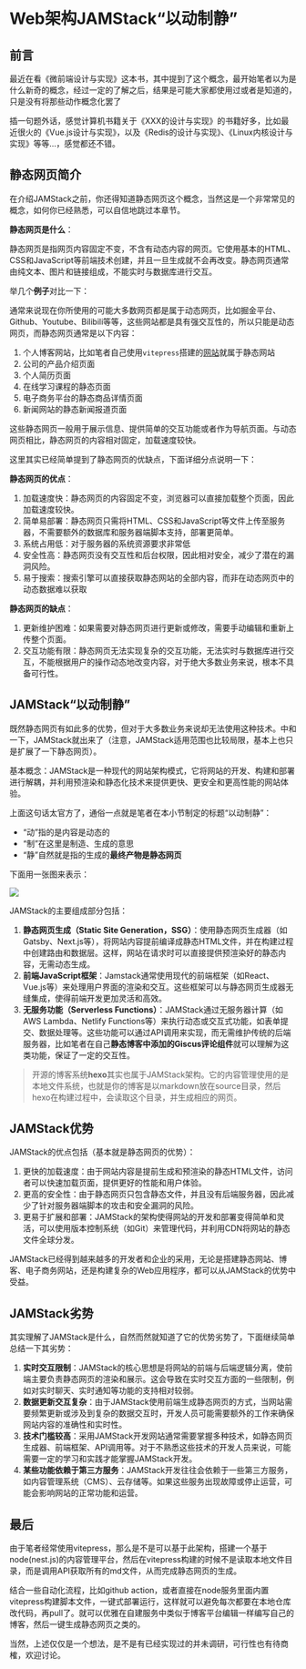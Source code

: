 # Web架构JAMStack“以动制静”

## 前言

最近在看《微前端设计与实现》这本书，其中提到了这个概念，最开始笔者以为是什么新奇的概念，经过一定的了解之后，结果是可能大家都使用过或者是知道的，只是没有将那些动作概念化罢了

插一句题外话，感觉计算机书籍关于《XXX的设计与实现》的书籍好多，比如最近很火的《Vue.js设计与实现》，以及《Redis的设计与实现》、《Linux内核设计与实现》等等...，感觉都还不错。

## 静态网页简介

在介绍JAMStack之前，你还得知道静态网页这个概念，当然这是一个非常常见的概念，如何你已经熟悉，可以自信地跳过本章节。

**静态网页是什么**：

静态网页是指网页内容固定不变，不含有动态内容的网页。它使用基本的HTML、CSS和JavaScript等前端技术创建，并且一旦生成就不会再改变。静态网页通常由纯文本、图片和链接组成，不能实时与数据库进行交互。

举几个**例子**对比一下：

通常来说现在你所使用的可能大多数网页都是属于动态网页，比如掘金平台、Github、Youtube、Bilibili等等，这些网站都是具有强交互性的，所以只能是动态网页，而静态网页通常是以下内容：

1. 个人博客网站，比如笔者自己使用`vitepress`搭建的[网站](https://justin3go.com)就属于静态网站
2. 公司的产品介绍页面
3. 个人简历页面
4. 在线学习课程的静态页面
5. 电子商务平台的静态商品详情页面
6. 新闻网站的静态新闻报道页面

这些静态网页一般用于展示信息、提供简单的交互功能或者作为导航页面。与动态网页相比，静态网页的内容相对固定，加载速度较快。

这里其实已经简单提到了静态网页的优缺点，下面详细分点说明一下：

**静态网页的优点**：

1. 加载速度快：静态网页的内容固定不变，浏览器可以直接加载整个页面，因此加载速度较快。
2. 简单易部署：静态网页只需将HTML、CSS和JavaScript等文件上传至服务器，不需要额外的数据库和服务器端脚本支持，部署更简单。
3. 系统占用低：对于服务器的系统资源要求非常低
4. 安全性高：静态网页没有交互性和后台权限，因此相对安全，减少了潜在的漏洞风险。
5. 易于搜索：搜索引擎可以直接获取静态网站的全部内容，而非在动态网页中的动态数据难以获取

**静态网页的缺点**：

1. 更新维护困难：如果需要对静态网页进行更新或修改，需要手动编辑和重新上传整个页面。
2. 交互功能有限：静态网页无法实现复杂的交互功能，无法实时与数据库进行交互，不能根据用户的操作动态地改变内容，对于绝大多数业务来说，根本不具备可行性。
## JAMStack“以动制静”

既然静态网页有如此多的优势，但对于大多数业务来说却无法使用这种技术。中和一下，JAMStack就出来了（注意，JAMStack适用范围也比较局限，基本上也只是扩展了一下静态网页）。

基本概念：JAMStack是一种现代的网站架构模式，它将网站的开发、构建和部署进行解耦，并利用预渲染和静态化技术来提供更快、更安全和更高性能的网站体验。

上面这句话太官方了，通俗一点就是笔者在本小节制定的标题“以动制静”：

- “动”指的是内容是动态的
- “制”在这里是制造、生成的意思
- “静”自然就是指的生成的**最终产物是静态网页**

下面用一张图来表示：

![](https://oss.justin3go.com/blogs/JAMStack%E6%9E%B6%E6%9E%84%E5%9B%BE.png)

JAMStack的主要组成部分包括：

1. **静态网页生成（Static Site Generation，SSG）**：使用静态网页生成器（如Gatsby、Next.js等），将网站内容提前编译成静态HTML文件，并在构建过程中创建路由和数据层。这样，网站在请求时可以直接提供预渲染好的静态内容，无需动态生成。
2. **前端JavaScript框架**：Jamstack通常使用现代的前端框架（如React、Vue.js等）来处理用户界面的渲染和交互。这些框架可以与静态网页生成器无缝集成，使得前端开发更加灵活和高效。
3. **无服务功能（Serverless Functions）**：JAMStack通过无服务器计算（如AWS Lambda、Netlify Functions等）来执行动态或交互式功能，如表单提交、数据处理等。这些功能可以通过API调用来实现，而无需维护传统的后端服务器，比如笔者在自己**静态博客中添加的Giscus评论组件**就可以理解为这类功能，保证了一定的交互性。

> 开源的博客系统**hexo**其实也属于JAMStack架构。它的内容管理使用的是本地文件系统，也就是你的博客是以markdown放在source目录，然后hexo在构建过程中，会读取这个目录，并生成相应的网页。

## JAMStack优势

JAMStack的优点包括（基本就是静态网页的优势）：

1. 更快的加载速度：由于网站内容是提前生成和预渲染的静态HTML文件，访问者可以快速加载页面，提供更好的性能和用户体验。
2. 更高的安全性：由于静态网页只包含静态文件，并且没有后端服务器，因此减少了针对服务器端脚本的攻击和安全漏洞的风险。
3. 更易于扩展和部署：JAMStack的架构使得网站的开发和部署变得简单和灵活，可以使用版本控制系统（如Git）来管理代码，并利用CDN将网站的静态文件全球分发。

JAMStack已经得到越来越多的开发者和企业的采用，无论是搭建静态网站、博客、电子商务网站，还是构建复杂的Web应用程序，都可以从JAMStack的优势中受益。
## JAMStack劣势

其实理解了JAMStack是什么，自然而然就知道了它的优势劣势了，下面继续简单总结一下其劣势：

1. **实时交互限制**：JAMStack的核心思想是将网站的前端与后端逻辑分离，使前端主要负责静态网页的渲染和展示。这会导致在实时交互方面的一些限制，例如对实时聊天、实时通知等功能的支持相对较弱。
2. **数据更新交互复杂**：由于JAMStack使用前端生成静态网页的方式，当网站需要频繁更新或涉及到复杂的数据交互时，开发人员可能需要额外的工作来确保网站内容的准确性和实时性。
3. **技术门槛较高**：采用JAMStack开发网站通常需要掌握多种技术，如静态网页生成器、前端框架、API调用等。对于不熟悉这些技术的开发人员来说，可能需要一定的学习和实践才能掌握JAMStack开发。
4. **某些功能依赖于第三方服务**：JAMStack开发往往会依赖于一些第三方服务，如内容管理系统（CMS）、云存储等。如果这些服务出现故障或停止运营，可能会影响网站的正常功能和运营。

## 最后

由于笔者经常使用vitepress，那么是不是可以基于此架构，搭建一个基于node(nest.js)的内容管理平台，然后在vitepress构建的时候不是读取本地文件目录，而是调用API获取所有的md文件，从而完成静态网页的生成。

结合一些自动化流程，比如github action，或者直接在node服务里面内置vitepress构建脚本文件，一键式部署运行，这样就可以避免每次都要在本地仓库改代码，再pull了。就可以优雅在自建服务中类似于博客平台编辑一样编写自己的博客，然后一键生成静态网页之类的。

当然，上述仅仅是一个想法，是不是有已经实现过的并未调研，可行性也有待商榷，欢迎讨论。